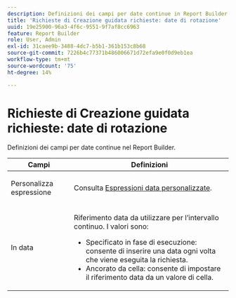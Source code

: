 ```yaml
---
description: Definizioni dei campi per date continue in Report Builder.
title: 'Richieste di Creazione guidata richieste: date di rotazione'
uuid: 19e25900-96a3-4f6c-9551-9f7af8cc6963
feature: Report Builder
role: User, Admin
exl-id: 31caee9b-3488-4dc7-b5b1-361b153c8b68
source-git-commit: 7226b4c77371b486006671d72efa9e0f0d9eb1ea
workflow-type: tm+mt
source-wordcount: '75'
ht-degree: 14%

---
```


# Richieste di Creazione guidata richieste: date di rotazione

Definizioni dei campi per date continue nel Report Builder.

<table id="table_620F3BD3FD1B4C85A0319107EC03D54F"> 
 <thead> 
  <tr> 
   <th colname="col1" class="entry"> Campi </th> 
   <th colname="col2" class="entry"> Definizioni </th> 
  </tr> 
 </thead>
 <tbody> 
  <tr> 
   <td colname="col1"> <p>Personalizza espressione </p> </td> 
   <td colname="col2"> <p>Consulta <a href="/help/analyze/report-builder/data-requests/configuring-report-dates/c-customized-date-expressions/t-customized-date-expressions.md"   > Espressioni data personalizzate</a>. </p> </td> 
  </tr> 
  <tr> 
   <td colname="col1"> <p> In data </p> </td> 
   <td colname="col2"> <p>Riferimento data da utilizzare per l’intervallo continuo. I valori sono: </p> 
    <ul id="ul_6B73B707B7CB4C7D88299A8337260800"> 
     <li id="li_48FD414FCF884F3AADB7CFBC90C7EF51"> Specificato in fase di esecuzione: consente di inserire una data ogni volta che viene eseguita la richiesta. </li> 
     <li id="li_B1AE95854C1B4228A39164373A1C5303"> Ancorato da cella: consente di impostare il riferimento data da un valore di cella. </li> 
    </ul> </td> 
  </tr> 
 </tbody> 
</table>
